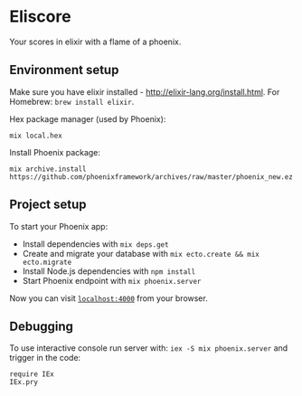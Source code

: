 # Eliscore

Your scores in elixir with a flame of a phoenix.

## Environment setup

Make sure you have elixir installed - http://elixir-lang.org/install.html. For Homebrew:
`brew install elixir`.

Hex package manager (used by Phoenix):

`mix local.hex`

Install Phoenix package:

`mix archive.install https://github.com/phoenixframework/archives/raw/master/phoenix_new.ez`


## Project setup

To start your Phoenix app:

  * Install dependencies with `mix deps.get`
  * Create and migrate your database with `mix ecto.create && mix ecto.migrate`
  * Install Node.js dependencies with `npm install`
  * Start Phoenix endpoint with `mix phoenix.server`

Now you can visit [`localhost:4000`](http://localhost:4000) from your browser.

## Debugging

To use interactive console run server with: `iex -S mix phoenix.server` and trigger in the code:
```
require IEx
IEx.pry
```

